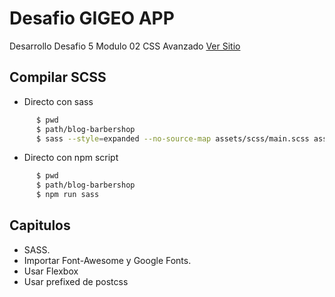 # **Desafio GIGEO APP**
Desarrollo Desafio 5 Modulo 02 CSS Avanzado
[Ver Sitio](https://steinnx.github.io/Desafio05-GigeoAPP/)
## **Compilar SCSS**

* Directo con sass
```bash
      $ pwd
      $ path/blog-barbershop
      $ sass --style=expanded --no-source-map assets/scss/main.scss assets/css/main.css
```
* Directo con npm script
```bash
      $ pwd
      $ path/blog-barbershop
      $ npm run sass
```


## **Capitulos**
* SASS.
* Importar Font-Awesome y Google Fonts.
* Usar Flexbox
* Usar prefixed de postcss